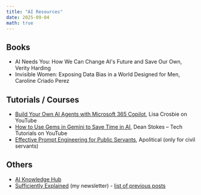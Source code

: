 ```yaml
---
title: "AI Resources"
date: 2025-09-04
math: true
---
```


## Books
- AI Needs You: How We Can Change AI's Future and Save Our Own, Verity Harding
- Invisible Women: Exposing Data Bias in a World Designed for Men, Caroline Criado Perez

## Tutorials / Courses
- [Build Your Own AI Agents with Microsoft 365 Copilot](https://www.youtube.com/watch?v=211EGT_2x9c), Lisa Crosbie on YouTube​
- [How to Use Gems in Gemini to Save Time in AI](https://www.youtube.com/watch?v=yO01B8OoXfo), Dean Stokes – Tech Tutorials on YouTube​
- [Effective Prompt Engineering for Public Servants](https://apolitical.co/en/courses/effective-prompt-engineering/default#outline), Apolitical (only for civil servants)

## Others
- [AI Knowledge Hub](https://ai.gov.uk/knowledge-hub/)
- [Sufficiently Explained](https://saashanair.com/sufficiently_explained/) (my newsletter) - [list of previous posts](https://saashanair.com/tags/sufficiently-explained/)
